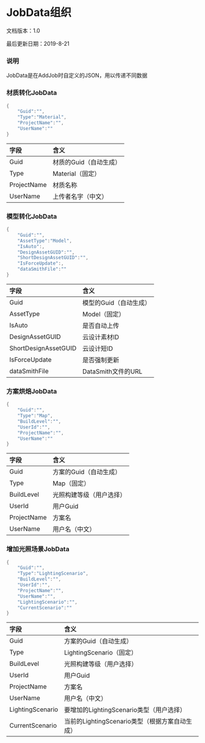 # JobData组织

文档版本：1.0 

最后更新日期：2019-8-21

### 说明

JobData是在AddJob时自定义的JSON，用以传递不同数据

### 材质转化JobData

```java
{
    "Guid":"",
    "Type":"Material",
    "ProjectName":"",
    "UserName":""
}
```

| 字段 | 含义 |
| :--- | :--- |
| Guid | 材质的Guid（自动生成） |
| Type | Material（固定） |
| ProjectName | 材质名称 |
| UserName | 上传者名字（中文） |

### 模型转化JobData

```java
{
    "Guid":"",
    "AssetType":"Model",
    "IsAuto":,
    "DesignAssetGUID":"",
    "ShortDesignAssetGUID":"",
    "IsForceUpdate":,
    "dataSmithFile":""
}
```

| 字段 | 含义 |
| :--- | :--- |
| Guid | 模型的Guid（自动生成） |
| AssetType | Model（固定） |
| IsAuto | 是否自动上传 |
| DesignAssetGUID | 云设计素材ID |
| ShortDesignAssetGUID | 云设计短ID |
| IsForceUpdate | 是否强制更新 |
| dataSmithFile | DataSmith文件的URL |

### 方案烘焙JobData

```java
{
    "Guid":"",
    "Type":"Map",
    "BuildLevel":"",
    "UserId":"",
    "ProjectName":"",
    "UserName":""
}
```

| 字段 | 含义 |
| :--- | :--- |
| Guid | 方案的Guid（自动生成） |
| Type | Map（固定） |
| BuildLevel | 光照构建等级（用户选择） |
| UserId | 用户Guid |
| ProjectName | 方案名 |
| UserName | 用户名（中文） |

### 增加光照场景JobData

```java
{
    "Guid":"",
    "Type":"LightingScenario",
    "BuildLevel":"",
    "UserId":"",
    "ProjectName":"",
    "UserName":"",
    "LightingScenario":"",
    "CurrentScenario":""
}
```

| 字段 | 含义 |
| :--- | :--- |
| Guid | 方案的Guid（自动生成） |
| Type | LightingScenario（固定） |
| BuildLevel | 光照构建等级（用户选择） |
| UserId | 用户Guid |
| ProjectName | 方案名 |
| UserName | 用户名（中文） |
| LightingScenario | 要增加的LightingScenario类型（用户选择） |
| CurrentScenario | 当前的LightingScenario类型（根据方案自动生成） |


